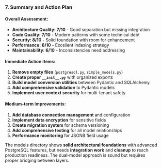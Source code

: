 ### **7. Summary and Action Plan**

#### **Overall Assessment:**
- **Architecture Quality: 7/10** - Good separation but missing integration
- **Code Quality: 7/10** - Modern patterns with some technical debt  
- **Security: 8/10** - Solid foundation with room for enhancement
- **Performance: 8/10** - Excellent indexing strategy
- **Maintainability: 6/10** - Inconsistencies need addressing

#### **Immediate Action Items:**
1. **Remove empty files** (`postgresql.py`, `simple_models.py`) 
2. **Create proper `__init__.py`** with organized exports
3. **Build model conversion utilities** between Pydantic and SQLAlchemy
4. **Add comprehensive validation** to Pydantic models
5. **Implement user context security** for multi-tenant safety

#### **Medium-term Improvements:**
1. **Add database connection management** and configuration
2. **Implement data encryption** for sensitive fields  
3. **Create migration system** for schema versioning
4. **Add comprehensive testing** for all model relationships
5. **Performance monitoring** for JSONB field usage

The models directory shows **solid architectural foundations** with advanced PostgreSQL features, but needs **integration work** and **cleanup** to reach production readiness. The dual-model approach is sound but requires proper bridging between layers.
